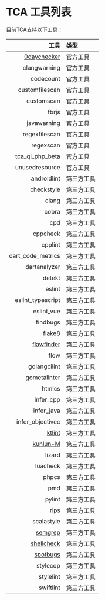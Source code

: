 # TCA 工具列表
目前TCA支持以下工具：

|   工具    |   类型    |
| --------: | :------- |
|[0daychecker](tools/codedog_0Day_checker)| 官方工具 |
|clangwarning| 官方工具 |
|codecount| 官方工具 |
|customfilescan| 官方工具 |
|customscan| 官方工具 |
|fbrjs| 官方工具 |
|javawarning| 官方工具 |
|regexfilescan| 官方工具 |
|regexscan| 官方工具 |
|[tca_ql_php_beta](tools/Hades_Beta/README.md)| 官方工具 |
|unusedresource| 官方工具 |
|androidlint| 第三方工具 |
|checkstyle| 第三方工具 |
|clang| 第三方工具 |
|cobra| 第三方工具 |
|cpd| 第三方工具 |
|cppcheck| 第三方工具 |
|cpplint| 第三方工具 |
|dart_code_metrics| 第三方工具 |
|dartanalyzer| 第三方工具 |
|detekt| 第三方工具 |
|eslint| 第三方工具 |
|eslint_typescript| 第三方工具 |
|eslint_vue| 第三方工具 |
|findbugs| 第三方工具 |
|flake8| 第三方工具 |
|[flawfinder](https://github.com/TCATools/flawfinder)| 第三方工具 |
|flow| 第三方工具 |
|golangcilint| 第三方工具 |
|gometalinter| 第三方工具 |
|htmlcs| 第三方工具 |
|infer_cpp| 第三方工具 |
|infer_java| 第三方工具 |
|infer_objectivec| 第三方工具 |
|[ktlint](https://github.com/TCATools/custom-ktlint)| 第三方工具 |
|[kunlun-M](https://github.com/TCATools/common-kunlun.git)| 第三方工具 |
|lizard| 第三方工具 |
|luacheck| 第三方工具 |
|phpcs| 第三方工具 |
|pmd| 第三方工具 |
|pylint| 第三方工具 |
|[rips](https://github.com/TCATools/rips-scanner)| 第三方工具 |
|scalastyle| 第三方工具 |
|[semgrep](https://github.com/TCATools/custom-semgrep)| 第三方工具 |
|[shellcheck](https://github.com/TCATools/shellcheck)| 第三方工具 |
|[spotbugs](https://github.com/TCATools/spotbugs)| 第三方工具 |
|stylecop| 第三方工具 |
|stylelint| 第三方工具 |
|swiftlint| 第三方工具 |
